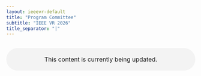 ```yaml
---
layout: ieeevr-default
title: "Program Committee"
subtitle: "IEEE VR 2026"
title_separator: "|"
---
```

<p style="width:100%; margin: 30px auto; padding: 20px 0; text-align:center; font-size:1rem; border-radius: 30px; background-color: #f3f3f3">This content is currently being updated.</p>
<div style="display:none">
    <!---- vr24a_committee_without_emails.csv had to be saved as CSV UTC-8, the headers had to have spaces removed, and an ID column needed to be created as the first column (otherwise the firstname shows as blank).---->
    <h1> IEEE VR 2025 Reviewers for Papers </h1>
    <h2>Associate Program Chairs</h2>
    <ul>
        {% for member in site.data.vr_program_committee_without_emails %} 
            {%if member.Subcommittee == "Associate Program Chairs"%}<li><strong>{{ member.Familyname }}, {{ member.Firstname }} {%if member.Middleinitial %}{{ member.Middleinitial }} {% endif %}</strong> - <i>{{ member.Affil1Institution }}, {{ member.Affil1Country }}</i></li>{% endif %}
        {% endfor %} 
    </ul>
	<h2>Super Committee</h2>
    <ul>
        {% for member in site.data.vr_program_committee_without_emails %} 
            {%if member.Subcommittee == "Supercommittee"%}<li><strong>{{ member.Familyname }}, {{ member.Firstname }} {%if member.Middleinitial %}{{ member.Middleinitial }} {% endif %}</strong> - <i>{{ member.Affil1Institution }}, {{ member.Affil1Country }}</i></li>{% endif %}
        {% endfor %} 
    </ul>
	<h2>Committee</h2>
    <ul>
        {% for member in site.data.vr_program_committee_without_emails %} 
            {%if member.Subcommittee == "Committee"%}<li><strong>{{ member.Familyname }}, {{ member.Firstname }} {%if member.Middleinitial %}{{ member.Middleinitial }} {% endif %}</strong> - <i>{{ member.Affil1Institution }}, {{ member.Affil1Country }}</i></li>{% endif %}
        {% endfor %} 
    </ul>
</div>
